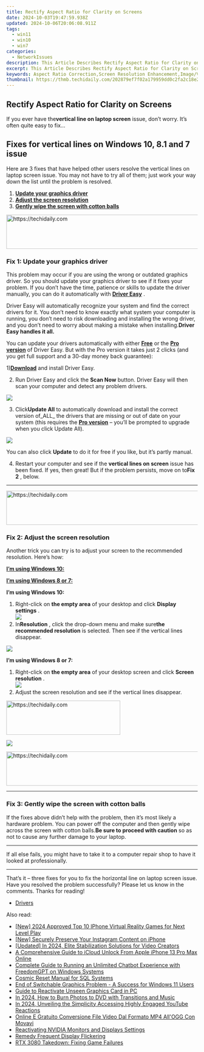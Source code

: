```yaml
---
title: Rectify Aspect Ratio for Clarity on Screens
date: 2024-10-03T19:47:59.938Z
updated: 2024-10-06T20:06:08.911Z
tags:
  - win11
  - win10
  - win7
categories:
  - NetworkIssues
description: This Article Describes Rectify Aspect Ratio for Clarity on Screens
excerpt: This Article Describes Rectify Aspect Ratio for Clarity on Screens
keywords: Aspect Ratio Correction,Screen Resolution Enhancement,Image/Video Quality Improvement,Display Clarity Optimization,Resolution Adjustment,Digital Image Processing,Video Aspect Ratio Fix
thumbnail: https://thmb.techidaily.com/202879ef7f02a179959dd0c2fa2c18e23fdc8822666d6240110addaa046f6e87.jpg
---
```


## Rectify Aspect Ratio for Clarity on Screens

 If you ever have the**vertical line on laptop screen** issue, don’t worry. It’s often quite easy to fix…

## Fixes for vertical lines on Windows 10, 8.1 and 7 issue

 Here are 3 fixes that have helped other users resolve the vertical lines on laptop screen issue. You may not have to try all of them; just work your way down the list until the problem is resolved.

1. [**Update your graphics driver**](#F1)
2. [**Adjust the screen resolution**](#F2)
3. [**Gently wipe the screen with cotton balls**](#F3)

<!-- affiliate ads begin -->
<a href="https://appsumo.8odi.net/c/5597632/2151859/7443" target="_top" id="2151859">
  <img src="//a.impactradius-go.com/display-ad/7443-2151859" border="0" alt="https://techidaily.com" width="728" height="90"/>
</a>
<img height="0" width="0" src="https://appsumo.8odi.net/i/5597632/2151859/7443" style="position:absolute;visibility:hidden;" border="0" />
<!-- affiliate ads end -->

### Fix 1: Update your graphics driver

 This problem may occur if you are using the wrong or outdated graphics driver. So you should update your graphics driver to see if it fixes your problem. If you don’t have the time, patience or skills to update the driver manually, you can do it automatically with **[Driver Easy](https://tools.techidaily.com/drivereasy/download/)**  .

 Driver Easy will automatically recognize your system and find the correct drivers for it. You don’t need to know exactly what system your computer is running, you don’t need to risk downloading and installing the wrong driver, and you don’t need to worry about making a mistake when installing.**Driver Easy handles it all.**

 You can update your drivers automatically with either [](https://tools.techidaily.com/drivereasy/download/) **[Free](https://tools.techidaily.com/drivereasy/download/)** [](https://tools.techidaily.com/drivereasy/download/) or the **[Pro version](https://tools.techidaily.com/drivereasy/download/)**  of Driver Easy. But with the Pro version it takes just 2 clicks (and you get full support and a 30-day money back guarantee):

 1)[**Download**](https://tools.techidaily.com/drivereasy/download/) and install Driver Easy.

 2) Run Driver Easy and click the **Scan Now** button. Driver Easy will then scan your computer and detect any problem drivers.

![](https://images.drivereasy.com/wp-content/uploads/2018/07/img_5b46ffcde1143.jpg)

 3) Click**Update All** to automatically download and install the correct version of_ALL_ the drivers that are missing or out of date on your system (this requires the [**Pro version**](https://tools.techidaily.com/drivereasy/download/) – you’ll be prompted to upgrade when you click Update All).

![](https://images.drivereasy.com/wp-content/uploads/2018/07/img_5b594e371b13c.jpg)

 You can also click **Update** to do it for free if you like, but it’s partly manual.

 4) Restart your computer and see if the **vertical lines on screen** issue has been fixed. If yes, then great! But if the problem persists, move on to**Fix 2** , below.

---

<!-- affiliate ads begin -->
<a href="https://appsumo.8odi.net/c/5597632/2118311/7443" target="_top" id="2118311">
  <img src="//a.impactradius-go.com/display-ad/7443-2118311" border="0" alt="https://techidaily.com" width="728" height="90"/>
</a>
<img height="0" width="0" src="https://appsumo.8odi.net/i/5597632/2118311/7443" style="position:absolute;visibility:hidden;" border="0" />
<!-- affiliate ads end -->

### Fix 2: Adjust the screen resolution

 Another trick you can try is to adjust your screen to the recommended resolution. Here’s how:

[**I’m using Windows 10:**](#W10)

[**I’m using Windows 8 or 7:**](#W7)

 **I’m using Windows 10:**

1. Right-click on **the empty area**   of your desktop and click **Display settings** .  
![](https://images.drivereasy.com/wp-content/uploads/2018/07/img_5b4c67b31715b.jpg)
2. In**Resolution** , click the drop-down menu and make sure**the recommended resolution** is selected. Then see if the vertical lines disappear.  

![](https://images.drivereasy.com/wp-content/uploads/2018/07/img_5b4c683faa667.jpg)

 **I’m using Windows 8 or 7:**

1. Right-click on **the empty area**   of your desktop screen and click **Screen resolution** .  
![](https://images.drivereasy.com/wp-content/uploads/2018/07/img_5b5ed6d79ee72.jpg)
2. Adjust the screen resolution and see if the vertical lines disappear.  

<!-- affiliate ads begin -->
<a href="https://aligracehair.sjv.io/c/5597632/1902319/19272" target="_top" id="1902319">
  <img src="//a.impactradius-go.com/display-ad/19272-1902319" border="0" alt="https://techidaily.com" width="300" height="90"/>
</a>
<img height="0" width="0" src="https://aligracehair.sjv.io/i/5597632/1902319/19272" style="position:absolute;visibility:hidden;" border="0" />
<!-- affiliate ads end -->

![](https://images.drivereasy.com/wp-content/uploads/2018/08/img_5b72884ff0e75.jpg)

<!-- affiliate ads begin -->
<a href="https://appsumo.8odi.net/c/5597632/2043596/7443" target="_top" id="2043596">
  <img src="//a.impactradius-go.com/display-ad/7443-2043596" border="0" alt="https://techidaily.com" width="728" height="90"/>
</a>
<img height="0" width="0" src="https://appsumo.8odi.net/i/5597632/2043596/7443" style="position:absolute;visibility:hidden;" border="0" />
<!-- affiliate ads end -->

---

### Fix 3: Gently wipe the screen with cotton balls

 If the fixes above didn’t help with the problem, then it’s most likely a hardware problem. You can power off the computer and then gently wipe across the screen with cotton balls.**Be sure to proceed with caution** so as not to cause any further damage to your laptop.

---

 If all else fails, you might have to take it to a computer repair shop to have it looked at professionally.

---

 That’s it – three fixes for you to fix the horizontal line on laptop screen issue. Have you resolved the problem successfully? Please let us know in the comments. Thanks for reading!

* [Drivers](https://tools.techidaily.com/drivereasy/download/)

<ins class="adsbygoogle"
     style="display:block"
     data-ad-format="autorelaxed"
     data-ad-client="ca-pub-7571918770474297"
     data-ad-slot="1223367746"></ins>

<ins class="adsbygoogle"
     style="display:block"
     data-ad-client="ca-pub-7571918770474297"
     data-ad-slot="8358498916"
     data-ad-format="auto"
     data-full-width-responsive="true"></ins>

<span class="atpl-alsoreadstyle">Also read:</span>
<div><ul>
<li><a href="https://fox-info.techidaily.com/new-2024-approved-top-10-iphone-virtual-reality-games-for-next-level-play/"><u>[New] 2024 Approved Top 10 IPhone Virtual Reality Games for Next Level Play</u></a></li>
<li><a href="https://instagram-video-recordings.techidaily.com/new-securely-preserve-your-instagram-content-on-iphone/"><u>[New] Securely Preserve Your Instagram Content on iPhone</u></a></li>
<li><a href="https://facebook-record-videos.techidaily.com/updated-in-2024-elite-stabilization-solutions-for-video-creators/"><u>[Updated] In 2024, Elite Stabilization Solutions for Video Creators</u></a></li>
<li><a href="https://activate-lock.techidaily.com/a-comprehensive-guide-to-icloud-unlock-from-apple-iphone-13-pro-max-online-by-drfone-ios/"><u>A Comprehensive Guide to iCloud Unlock From Apple iPhone 13 Pro Max Online</u></a></li>
<li><a href="https://tech-haven.techidaily.com/complete-guide-to-running-an-unlimited-chatbot-experience-with-freedomgpt-on-windows-systems/"><u>Complete Guide to Running an Unlimited Chatbot Experience with FreedomGPT on Windows Systems</u></a></li>
<li><a href="https://data-wizards.techidaily.com/cosmic-reset-manual-for-sql-systems/"><u>Cosmic Reset Manual for SQL Systems</u></a></li>
<li><a href="https://network-issues.techidaily.com/end-of-switchable-graphics-problem-a-success-for-windows-11-users/"><u>End of Switchable Graphics Problem - A Success for Windows 11 Users</u></a></li>
<li><a href="https://network-issues.techidaily.com/guide-to-reactivate-unseen-graphics-card-in-pc/"><u>Guide to Reactivate Unseen Graphics Card in PC</u></a></li>
<li><a href="https://meme-emoji.techidaily.com/in-2024-how-to-burn-photos-to-dvd-with-transitions-and-music/"><u>In 2024, How to Burn Photos to DVD with Transitions and Music</u></a></li>
<li><a href="https://some-approaches.techidaily.com/in-2024-unveiling-the-simplicity-accessing-highly-engaged-youtube-reactions/"><u>In 2024, Unveiling the Simplicity Accessing Highly Engaged YouTube Reactions</u></a></li>
<li><a href="https://some-approaches.techidaily.com/online-e-gratuito-conversione-file-video-dal-formato-mp4-allogg-con-movavi/"><u>Online E Gratuito Conversione File Video Dal Formato MP4 All'OGG Con Movavi</u></a></li>
<li><a href="https://network-issues.techidaily.com/reactivating-nvidia-monitors-and-displays-settings/"><u>Reactivating NVIDIA Monitors and Displays Settings</u></a></li>
<li><a href="https://network-issues.techidaily.com/remedy-frequent-display-flickering/"><u>Remedy Frequent Display Flickering</u></a></li>
<li><a href="https://network-issues.techidaily.com/rtx-3080-takedown-fixing-game-failures/"><u>RTX 3080 Takedown: Fixing Game Failures</u></a></li>
</ul></div>

